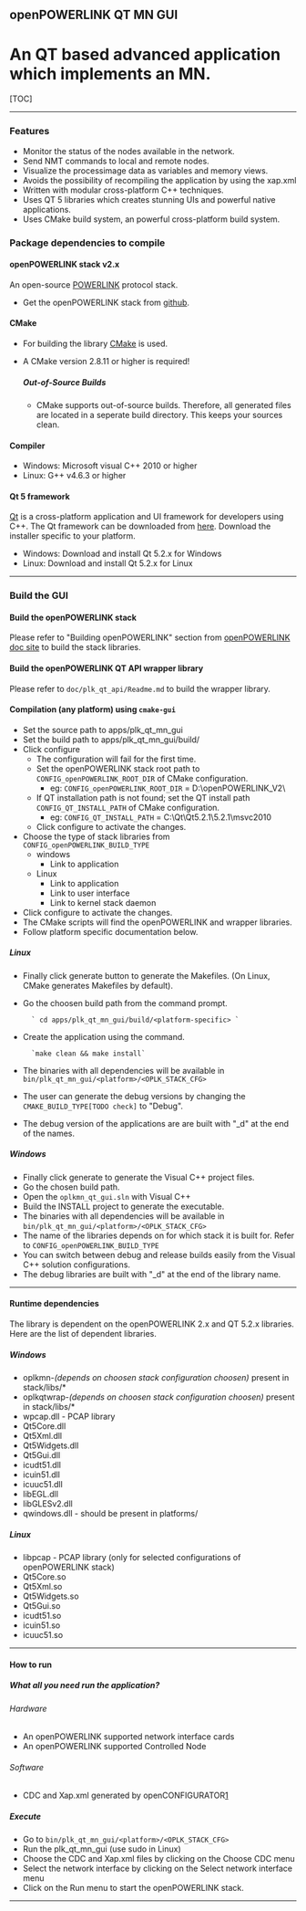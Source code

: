 ## openPOWERLINK QT MN GUI 

An QT based advanced application which implements an MN.
======================================

[TOC]

-------
### Features
 - Monitor the status of the nodes available in the network.
 - Send NMT commands to local and remote nodes.
 - Visualize the processimage data as variables and memory views.
 - Avoids the possibility of recompiling the application by using the xap.xml
 - Written with modular cross-platform C++ techniques.
 - Uses QT 5 libraries which creates stunning UIs and powerful native applications.
 - Uses CMake build system, an powerful cross-platform build system.

### Package dependencies to compile
#### openPOWERLINK stack v2.x
An open-source [POWERLINK][2] protocol stack.

* Get the openPOWERLINK stack from [github][7].


#### CMake
 * For building the library [CMake][5] is used. 
 * A CMake version 2.8.11 or higher is required!

	##### Out-of-Source Builds
	 * CMake supports out-of-source builds. Therefore, all generated files are 
	   located in a seperate build directory. This keeps your sources clean.

#### Compiler
 * Windows: Microsoft visual C++ 2010 or higher
 * Linux: G++ v4.6.3 or higher

#### Qt 5 framework
[Qt][3] is a cross-platform application and UI framework for developers using C++.
The Qt framework can be downloaded from [here][4]. Download the installer 
specific to your platform.

 * Windows: Download and install Qt 5.2.x for Windows
 * Linux: Download and install Qt 5.2.x for Linux

-------

### Build the GUI

#### Build the openPOWERLINK stack
Please refer to "Building openPOWERLINK" section from [openPOWERLINK doc site][6]
to build the stack libraries.

#### Build the openPOWERLINK QT API wrapper library

Please refer to `doc/plk_qt_api/Readme.md` to build the wrapper library. 

#### Compilation (any platform) using `cmake-gui`
 - Set the source path to apps/plk_qt_mn_gui
 - Set the build path to apps/plk_qt_mn_gui/build/<platform-specific>
 - Click configure
	- The configuration will fail for the first time. 
	- Set the openPOWERLINK stack root path to `CONFIG_openPOWERLINK_ROOT_DIR` of CMake configuration.
		- eg: `CONFIG_openPOWERLINK_ROOT_DIR` = D:\openPOWERLINK_V2\
	- If QT installation path is not found; set the QT install path `CONFIG_QT_INSTALL_PATH` of CMake configuration.
		- eg: `CONFIG_QT_INSTALL_PATH` = C:\Qt\Qt5.2.1\5.2.1\msvc2010
	- Click configure to activate the changes.
- Choose the type of stack libraries from `CONFIG_openPOWERLINK_BUILD_TYPE`
	- windows
		- Link to application
	- Linux
		- Link to application
		- Link to user interface
		- Link to kernel stack daemon
- Click configure to activate the changes.
- The CMake scripts will find the openPOWERLINK and wrapper libraries.
- Follow platform specific documentation below.

##### Linux
- Finally click generate button to generate the Makefiles. 
  (On Linux, CMake generates Makefiles by default).
- Go the choosen build path from the command prompt.

		` cd apps/plk_qt_mn_gui/build/<platform-specific> `
- Create the application using the command.

		`make clean && make install`
- The binaries with all dependencies will be available in 
  `bin/plk_qt_mn_gui/<platform>/<OPLK_STACK_CFG>`
- The user can generate the debug versions by changing the 
  `CMAKE_BUILD_TYPE[TODO check]` to "Debug".
- The debug version of the applications are are built with "_d" at the end of the names.

##### Windows
- Finally click generate to generate the Visual C++ project files.
- Go the chosen build path.
- Open the `oplkmn_qt_gui.sln` with Visual C++
- Build the INSTALL project to generate the executable.
- The binaries with all dependencies will be available in 
  `bin/plk_qt_mn_gui/<platform>/<OPLK_STACK_CFG>`
- The name of the libraries depends on for which stack it is built for.
  Refer to `CONFIG_openPOWERLINK_BUILD_TYPE`
- You can switch between debug and release builds easily from the Visual C++ 
  solution configurations.
- The debug libraries are built with "_d" at the end of the library name.

-------

#### Runtime dependencies
The library is dependent on the openPOWERLINK 2.x and QT 5.2.x libraries. 
Here are the list of dependent libraries.

##### Windows
 - oplkmn-*(depends on choosen stack configuration choosen)* present in stack/libs/*
 - oplkqtwrap-*(depends on choosen stack configuration choosen)* present in stack/libs/*
 - wpcap.dll - PCAP library
 - Qt5Core.dll
 - Qt5Xml.dll
 - Qt5Widgets.dll
 - Qt5Gui.dll
 - icudt51.dll
 - icuin51.dll
 - icuuc51.dll
 - libEGL.dll
 - libGLESv2.dll
 - qwindows.dll - should be present in platforms/

##### Linux
 - libpcap - PCAP library (only for selected configurations of openPOWERLINK stack)
 - Qt5Core.so
 - Qt5Xml.so
 - Qt5Widgets.so
 - Qt5Gui.so
 - icudt51.so
 - icuin51.so
 - icuuc51.so


-------

#### How to run

##### What all you need run the application?
###### Hardware
 - An openPOWERLINK supported network interface cards
 - An openPOWERLINK supported Controlled Node
###### Software
 - CDC and Xap.xml generated by openCONFIGURATOR[1] 

##### Execute
 - Go to `bin/plk_qt_mn_gui/<platform>/<OPLK_STACK_CFG>`
 - Run the plk_qt_mn_gui (use sudo in Linux)
 - Choose the CDC and Xap.xml files by clicking on the Choose CDC menu
 - Select the network interface by clicking on the Select network interface menu
 - Click on the Run menu to start the openPOWERLINK stack.


-------
[1]: http://sourceforge.net/projects/openconf/
[2]: http://sourceforge.net/projects/openpowerlink/
[3]: http://qt-project.org
[4]: http://download.qt-project.org/official_releases/qt/5.2
[5]: http://www.cmake.org
[6]: http://openpowerlink.sourceforge.net
[7]: https://github.com/Ramakrishnan45/openPOWERLINK_v2.0_QT